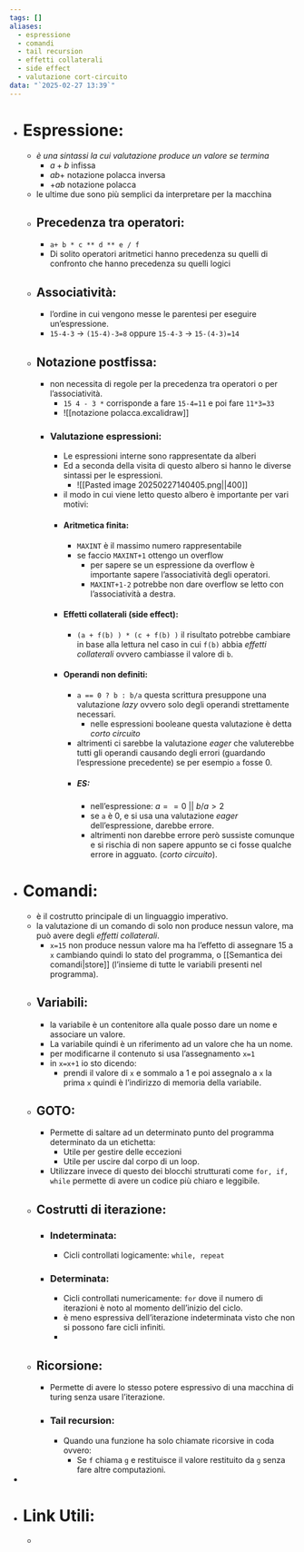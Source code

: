 ```yaml
---
tags: []
aliases:
  - espressione
  - comandi
  - tail recursion
  - effetti collaterali
  - side effect
  - valutazione cort-circuito
data: "`2025-02-27 13:39`"
---
```

- # Espressione:
	- _è una sintassi la cui valutazione produce un valore se termina_
		- $a+b$ infissa  
		- $ab+$ notazione polacca inversa 
		- $+ab$ notazione polacca
	- le ultime due sono più semplici da interpretare per la macchina
	- ## Precedenza tra operatori:
		- `a+ b * c ** d ** e / f` 
		- Di solito operatori aritmetici hanno precedenza su quelli di confronto che hanno precedenza su quelli logici
	- ## Associatività:
		- l’ordine in cui vengono messe le parentesi per eseguire un’espressione.
		- `15-4-3` → `(15-4)-3=8` oppure `15-4-3` → `15-(4-3)=14` 
	- ## Notazione postfissa:
		- non necessita di regole per la precedenza tra operatori o per l’associatività.
			- `15 4 - 3 *` corrisponde a fare `15-4=11` e poi fare `11*3=33`
			- ![[notazione polacca.excalidraw]]
		- ### Valutazione espressioni:
			- Le espressioni interne sono rappresentate da alberi 
			- Ed a seconda della visita di questo albero si hanno le diverse sintassi per le espressioni.
				- ![[Pasted image 20250227140405.png||400]]
			- il modo in cui viene letto questo albero è importante per vari motivi:
			- #### Aritmetica finita:
				- `MAXINT` è il massimo numero rappresentabile
				- se faccio `MAXINT+1` ottengo un overflow 
					- per sapere se un espressione da overflow è importante sapere l’associatività degli operatori.
					- `MAXINT+1-2` potrebbe non dare overflow se letto con l’associatività a destra.
			- #### Effetti collaterali (side effect):
				- `(a + f(b) ) * (c + f(b) )` il risultato potrebbe cambiare in base alla lettura nel caso in cui `f(b)` abbia _effetti collaterali_ ovvero cambiasse il valore di `b`.
			- #### Operandi non definiti:
				- `a == 0 ? b : b/a` questa scrittura presuppone una valutazione _lazy_ ovvero solo degli operandi strettamente necessari.
					- nelle espressioni booleane questa valutazione è detta _corto circuito_
				- altrimenti ci sarebbe la valutazione _eager_ che valuterebbe tutti gli operandi causando degli errori (guardando l’espressione precedente) se per esempio `a` fosse 0. 
				- ##### ES:
					- nell’espressione: $a == 0\  ||\  b/a > 2$
					- se `a` è 0, e si usa una valutazione _eager_ dell’espressione, darebbe errore.
					- altrimenti non darebbe errore però sussiste comunque e si rischia di non sapere appunto se ci fosse qualche errore in agguato. (_corto circuito_).
- # Comandi:
	- è il costrutto principale di un linguaggio imperativo.
	- la valutazione di un comando di solo non produce nessun valore, ma può avere degli _effetti collaterali_.
		- `x=15` non produce nessun valore ma ha l’effetto di assegnare 15 a `x` cambiando quindi lo stato del programma, o [[Semantica dei comandi|store]] (l’insieme di tutte le variabili presenti nel programma).
	- ## Variabili:
		- la variabile è un contenitore alla quale posso dare un nome e associare un valore.
		- La variabile quindi è un riferimento ad un valore che ha un nome.
		- per modificarne il contenuto si usa l’assegnamento `x=1`
		- in `x=x+1` io sto dicendo:
			- prendi il valore di `x` e sommalo a 1 e poi assegnalo a `x` la prima `x` quindi è l’indirizzo di memoria della variabile. 
	- ## GOTO:
		- Permette di saltare ad un determinato punto del programma determinato da un etichetta:
			- Utile per gestire delle eccezioni
			- Utile per uscire dal corpo di un loop.
		- Utilizzare invece di questo dei blocchi strutturati come `for, if, while` permette di avere un codice più chiaro e leggibile.
	- ## Costrutti di iterazione:
		- ### Indeterminata:
			- Cicli controllati logicamente: `while, repeat`
		- ### Determinata:
			- Cicli controllati numericamente: `for` dove il numero di iterazioni è noto al momento dell’inizio del ciclo.
			- è meno espressiva dell’iterazione indeterminata visto che non si possono fare cicli infiniti.
			- 
	- ## Ricorsione:
		- Permette di avere lo stesso potere espressivo di una macchina di turing senza usare l’iterazione.
		- ### Tail recursion:
			- Quando una funzione ha solo chiamate ricorsive in coda ovvero:
				- Se `f` chiama `g` e restituisce il valore restituito da `g` senza fare altre computazioni.
- 
- # Link Utili:
	- 